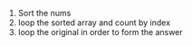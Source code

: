 1. Sort the nums
2. loop the sorted array and count by index
3. loop the original in order to form the answer